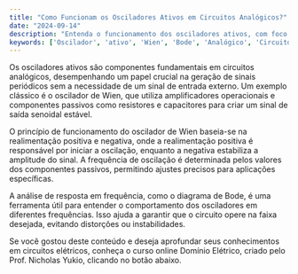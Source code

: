 ```yaml
---
title: "Como Funcionam os Osciladores Ativos em Circuitos Analógicos?"
date: "2024-09-14"
description: "Entenda o funcionamento dos osciladores ativos, com foco no oscilador de Wien, em circuitos analógicos."
keywords: ['Oscilador', 'ativo', 'Wien', 'Bode', 'Analógico', 'Circuito']
---
```


Os osciladores ativos são componentes fundamentais em circuitos analógicos, desempenhando um papel crucial na geração de sinais periódicos sem a necessidade de um sinal de entrada externo. Um exemplo clássico é o oscilador de Wien, que utiliza amplificadores operacionais e componentes passivos como resistores e capacitores para criar um sinal de saída senoidal estável. 

O princípio de funcionamento do oscilador de Wien baseia-se na realimentação positiva e negativa, onde a realimentação positiva é responsável por iniciar a oscilação, enquanto a negativa estabiliza a amplitude do sinal. A frequência de oscilação é determinada pelos valores dos componentes passivos, permitindo ajustes precisos para aplicações específicas.

A análise de resposta em frequência, como o diagrama de Bode, é uma ferramenta útil para entender o comportamento dos osciladores em diferentes frequências. Isso ajuda a garantir que o circuito opere na faixa desejada, evitando distorções ou instabilidades.

Se você gostou deste conteúdo e deseja aprofundar seus conhecimentos em circuitos elétricos, conheça o curso online Domínio Elétrico, criado pelo Prof. Nicholas Yukio, clicando no botão abaixo.